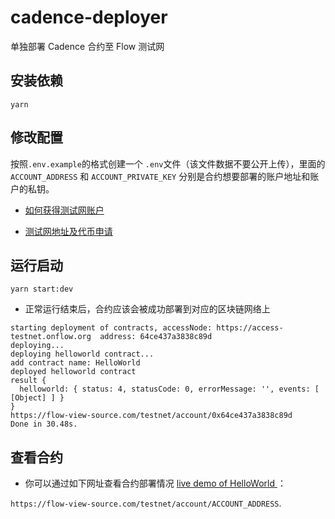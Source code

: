 # cadence-deployer

单独部署 Cadence 合约至 Flow 测试网

 

## 安装依赖

```shell
yarn
```

## 修改配置

按照`.env.example`的格式创建一个 `.env`文件（该文件数据不要公开上传），里面的`ACCOUNT_ADDRESS` 和 `ACCOUNT_PRIVATE_KEY` 分别是合约想要部署的账户地址和账户的私钥。

- [如何获得测试网账户](https://docs.onflow.org/dapp-deployment/testnet-deployment/)

- [测试网地址及代币申请](https://testnet-faucet.onflow.org/)

  
## 运行启动

```shell
yarn start:dev
```

- 正常运行结束后，合约应该会被成功部署到对应的区块链网络上

```shell
starting deployment of contracts, accessNode: https://access-testnet.onflow.org  address: 64ce437a3838c89d
deploying...
deploying helloworld contract...
add contract name: HelloWorld
deployed helloworld contract
result {
  helloworld: { status: 4, statusCode: 0, errorMessage: '', events: [ [Object] ] }
}
https://flow-view-source.com/testnet/account/0x64ce437a3838c89d
Done in 30.48s.
```


## 查看合约

- 你可以通过如下网址查看合约部署情况 [live demo of HelloWorld ](https://flow-view-source.com/testnet/account/0x64ce437a3838c89d)：

`https://flow-view-source.com/testnet/account/ACCOUNT_ADDRESS`. 


